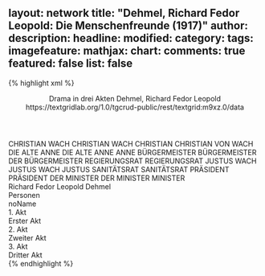 layout: network
title: "Dehmel, Richard Fedor Leopold: Die Menschenfreunde (1917)"
author:
description:
headline:
modified:
category:
tags:
imagefeature:
mathjax:
chart:
comments: true
featured: false
list: false
---
{% highlight xml %}
<?xml-model href="https://raw.githubusercontent.com/DLiNa/project/master/rules/lina.rnc"?><?xml-model href="https://raw.githubusercontent.com/DLiNa/project/master/rules/lina.sch"?>
<play xmlns="http://lina.digital">
  <header>
    <title>Die Menschenfreunde</title>
    <subtitle>Drama in drei Akten</subtitle>
    <genretitle/>
    <author>Dehmel, Richard Fedor Leopold</author>
    <date when="1917" type="premiere"/>
    <source>https://textgridlab.org/1.0/tgcrud-public/rest/textgrid:m9xz.0/data</source>
  </header>
  <personae>
    <character>
      <name>CHRISTIAN WACH</name>
      <alias xml:id="christian_wach">
        <name>CHRISTIAN WACH</name>
      </alias>
      <alias xml:id="christian">
        <name>CHRISTIAN</name>
      </alias>
      <alias xml:id="christian_von_wach">
        <name>CHRISTIAN VON WACH</name>
      </alias>
    </character>
    <character>
      <name>DIE ALTE ANNE</name>
      <alias xml:id="die_alte_anne">
        <name>DIE ALTE ANNE</name>
      </alias>
      <alias xml:id="anne">
        <name>ANNE</name>
      </alias>
    </character>
    <character>
      <name>BÜRGERMEISTER</name>
      <alias xml:id="bürgermeister">
        <name>BÜRGERMEISTER</name>
      </alias>
      <alias xml:id="der_bürgermeister">
        <name>DER BÜRGERMEISTER</name>
      </alias>
    </character>
    <character>
      <name>REGIERUNGSRAT</name>
      <alias xml:id="regierungsrat">
        <name>REGIERUNGSRAT</name>
      </alias>
    </character>
    <character>
      <name>JUSTUS WACH</name>
      <alias xml:id="justus_wach">
        <name>JUSTUS WACH</name>
      </alias>
      <alias xml:id="justus">
        <name>JUSTUS</name>
      </alias>
    </character>
    <character>
      <name>SANITÄTSRAT</name>
      <alias xml:id="sanitätsrat">
        <name>SANITÄTSRAT</name>
      </alias>
    </character>
    <character>
      <name>PRÄSIDENT</name>
      <alias xml:id="präsident">
        <name>PRÄSIDENT</name>
      </alias>
    </character>
    <character>
      <name>DER MINISTER</name>
      <alias xml:id="der_minister">
        <name>DER MINISTER</name>
      </alias>
      <alias xml:id="minister">
        <name>MINISTER</name>
      </alias>
    </character>
  </personae>
  <text>
    <div>
      <head>Richard Fedor Leopold Dehmel</head>
    </div>
    <div>
      <head>Personen</head>
      <div>
        <head>noName</head>
      </div>
    </div>
    <div>
      <head>1. Akt</head>
      <div>
        <head>Erster Akt</head>
        <sp who="#christian_wach">
          <amount n="7" unit="speech_acts"/>
          <amount n="329" unit="words"/>
          <amount n="2" unit="lines"/>
          <amount n="2023" unit="chars"/>
        </sp>
        <sp who="#die_alte_anne">
          <amount n="3" unit="speech_acts"/>
          <amount n="81" unit="words"/>
          <amount n="2" unit="lines"/>
          <amount n="491" unit="chars"/>
        </sp>
        <sp who="#christian">
          <amount n="63" unit="speech_acts"/>
          <amount n="1833" unit="words"/>
          <amount n="33" unit="lines"/>
          <amount n="10447" unit="chars"/>
        </sp>
        <sp who="#anne">
          <amount n="25" unit="speech_acts"/>
          <amount n="611" unit="words"/>
          <amount n="11" unit="lines"/>
          <amount n="3319" unit="chars"/>
        </sp>
        <sp who="#bürgermeister">
          <amount n="4" unit="speech_acts"/>
          <amount n="332" unit="words"/>
          <amount n="1" unit="lines"/>
          <amount n="2147" unit="chars"/>
        </sp>
        <sp who="#regierungsrat">
          <amount n="4" unit="speech_acts"/>
          <amount n="155" unit="words"/>
          <amount n="1" unit="lines"/>
          <amount n="1008" unit="chars"/>
        </sp>
        <sp who="#justus_wach">
          <amount n="1" unit="speech_acts"/>
          <amount n="7" unit="words"/>
          <amount n="1" unit="lines"/>
          <amount n="35" unit="chars"/>
        </sp>
        <sp who="#justus">
          <amount n="45" unit="speech_acts"/>
          <amount n="1223" unit="words"/>
          <amount n="22" unit="lines"/>
          <amount n="7248" unit="chars"/>
        </sp>
        <sp who="#sanitätsrat">
          <amount n="5" unit="speech_acts"/>
          <amount n="281" unit="words"/>
          <amount n="1689" unit="chars"/>
        </sp>
      </div>
    </div>
    <div>
      <head>2. Akt</head>
      <div>
        <head>Zweiter Akt</head>
        <sp who="#christian_wach">
          <amount n="10" unit="speech_acts"/>
          <amount n="458" unit="words"/>
          <amount n="1" unit="lines"/>
          <amount n="2612" unit="chars"/>
        </sp>
        <sp who="#anne">
          <amount n="32" unit="speech_acts"/>
          <amount n="618" unit="words"/>
          <amount n="20" unit="lines"/>
          <amount n="3342" unit="chars"/>
        </sp>
        <sp who="#christian">
          <amount n="64" unit="speech_acts"/>
          <amount n="2920" unit="words"/>
          <amount n="18" unit="lines"/>
          <amount n="16767" unit="chars"/>
        </sp>
        <sp who="#präsident">
          <amount n="6" unit="speech_acts"/>
          <amount n="191" unit="words"/>
          <amount n="3" unit="lines"/>
          <amount n="1189" unit="chars"/>
        </sp>
        <sp who="#bürgermeister">
          <amount n="7" unit="speech_acts"/>
          <amount n="405" unit="words"/>
          <amount n="1" unit="lines"/>
          <amount n="2650" unit="chars"/>
        </sp>
        <sp who="#justus">
          <amount n="34" unit="speech_acts"/>
          <amount n="947" unit="words"/>
          <amount n="12" unit="lines"/>
          <amount n="5374" unit="chars"/>
        </sp>
        <sp who="#sanitätsrat">
          <amount n="8" unit="speech_acts"/>
          <amount n="416" unit="words"/>
          <amount n="2486" unit="chars"/>
        </sp>
        <sp who="#sanitätsrat #justus">
          <amount n="1" unit="speech_acts"/>
          <amount n="13" unit="words"/>
          <amount n="1" unit="lines"/>
          <amount n="71" unit="chars"/>
        </sp>
      </div>
    </div>
    <div>
      <head>3. Akt</head>
      <div>
        <head>Dritter Akt</head>
        <sp who="#christian_wach">
          <amount n="2" unit="speech_acts"/>
          <amount n="114" unit="words"/>
          <amount n="676" unit="chars"/>
        </sp>
        <sp who="#die_alte_anne">
          <amount n="1" unit="speech_acts"/>
          <amount n="47" unit="words"/>
          <amount n="265" unit="chars"/>
        </sp>
        <sp who="#christian">
          <amount n="66" unit="speech_acts"/>
          <amount n="2014" unit="words"/>
          <amount n="32" unit="lines"/>
          <amount n="11499" unit="chars"/>
        </sp>
        <sp who="#anne">
          <amount n="32" unit="speech_acts"/>
          <amount n="544" unit="words"/>
          <amount n="22" unit="lines"/>
          <amount n="2897" unit="chars"/>
        </sp>
        <sp who="#der_minister">
          <amount n="1" unit="speech_acts"/>
          <amount n="15" unit="words"/>
          <amount n="1" unit="lines"/>
          <amount n="68" unit="chars"/>
        </sp>
        <sp who="#minister">
          <amount n="8" unit="speech_acts"/>
          <amount n="222" unit="words"/>
          <amount n="5" unit="lines"/>
          <amount n="1372" unit="chars"/>
        </sp>
        <sp who="#christian_von_wach">
          <amount n="10" unit="speech_acts"/>
          <amount n="311" unit="words"/>
          <amount n="3" unit="lines"/>
          <amount n="1846" unit="chars"/>
        </sp>
        <sp who="#der_bürgermeister">
          <amount n="1" unit="speech_acts"/>
          <amount n="181" unit="words"/>
          <amount n="1208" unit="chars"/>
        </sp>
        <sp who="#bürgermeister">
          <amount n="3" unit="speech_acts"/>
          <amount n="115" unit="words"/>
          <amount n="2" unit="lines"/>
          <amount n="660" unit="chars"/>
        </sp>
        <sp who="#justus">
          <amount n="37" unit="speech_acts"/>
          <amount n="712" unit="words"/>
          <amount n="23" unit="lines"/>
          <amount n="3963" unit="chars"/>
        </sp>
        <sp who="#sanitätsrat">
          <amount n="8" unit="speech_acts"/>
          <amount n="234" unit="words"/>
          <amount n="1" unit="lines"/>
          <amount n="1460" unit="chars"/>
        </sp>
      </div>
    </div>
  </text>
</play>
{% endhighlight %}